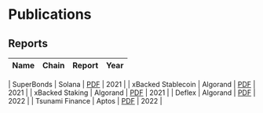# Publications

## Reports

| Name | Chain | Report | Year |
| ---- | ----- | ------ | ---- |

| SuperBonds | Solana | [PDF](reports/SuperBonds_Solana.pdf) | 2021 |
| xBacked Stablecoin | Algorand | [PDF](reports/xBacked_Stablecoin_Algorand.pdf) | 2021 |
| xBacked Staking | Algorand | [PDF](reports/xBacked_Staking_Algorand.pdf) | 2021 |
| Deflex | Algorand | [PDF](reports/Deflex_Algorand.pdf) | 2022 |
| Tsunami Finance | Aptos | [PDF](reports/TsunamiFinance_Aptos.pdf) | 2022 |
